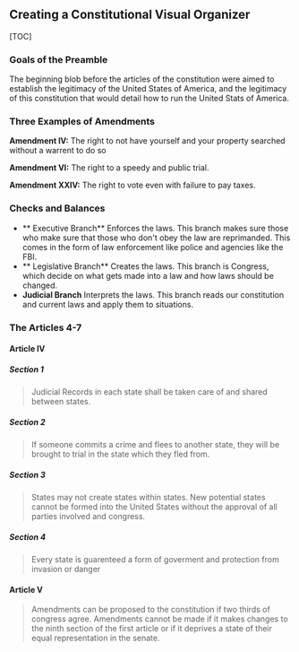 ## Creating a Constitutional Visual Organizer

[TOC]

### Goals of the Preamble
The beginning blob before the articles of the constitution were aimed to establish the legitimacy of the United States of America, and the legitimacy of this constitution that would detail how to run the United Stats of America.

### Three Examples of Amendments
**Amendment IV:** The right to not have yourself and your property searched without a warrent to do so

**Amendment VI:** The right to a speedy and public trial.

**Amendment XXIV:** The right to vote even with failure to pay taxes.

### Checks and Balances
-  ** Executive Branch**
Enforces the laws. This branch makes sure those who make sure that those who don't obey the law are reprimanded. This comes in the form of law enforcement like police and agencies like the FBI.
- ** Legislative Branch**
Creates the laws. This branch is Congress, which decide on what gets made into a law and how laws should be changed.
- **Judicial Branch**
Interprets the laws. This branch reads our constitution and current laws and apply them to situations.

### The Articles 4-7
#### Article IV
##### Section 1
> Judicial Records in each state shall be taken care of and shared between states. 

##### Section 2
> If someone commits a crime and flees to another state, they will be brought to trial in the state which they fled from.

##### Section 3
> States may not create states within states. New potential states cannot be formed into the United States without the approval of all parties involved and congress. 

##### Section 4
> Every state is guarenteed a form of goverment and protection from invasion or danger

#### Article V
> Amendments can be proposed to the constitution if two thirds of congress agree. Amendments cannot be made if it makes changes to the ninth section of the first article or if it deprives a state of their equal representation in the senate.






























